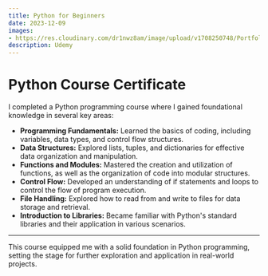 ```yaml
---
title: Python for Beginners
date: 2023-12-09
images:
- https://res.cloudinary.com/dr1nwz8am/image/upload/v1708250748/Portfolio/UC-SPY6BCHY_hmc6tx.jpg
description: Udemy
---
```


# Python Course Certificate

I completed a Python programming course where I gained foundational knowledge in several key areas:

- **Programming Fundamentals:** Learned the basics of coding, including variables, data types, and control flow structures.
- **Data Structures:** Explored lists, tuples, and dictionaries for effective data organization and manipulation.
- **Functions and Modules:** Mastered the creation and utilization of functions, as well as the organization of code into modular structures.
- **Control Flow:** Developed an understanding of if statements and loops to control the flow of program execution.
- **File Handling:** Explored how to read from and write to files for data storage and retrieval.
- **Introduction to Libraries:** Became familiar with Python's standard libraries and their application in various scenarios.

---

This course equipped me with a solid foundation in Python programming, setting the stage for further exploration and application in real-world projects.


